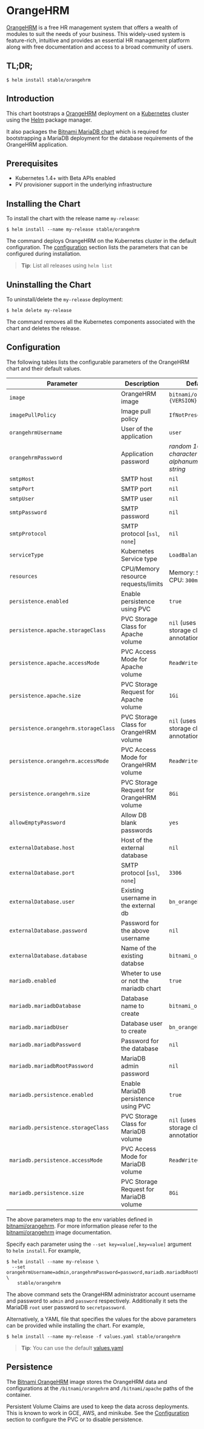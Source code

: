 # OrangeHRM

[OrangeHRM](https://www.orangehrm.com) is a free HR management system that offers a wealth of modules to suit the needs of your business. This widely-used system is feature-rich, intuitive and provides an essential HR management platform along with free documentation and access to a broad community of users.

## TL;DR;

```console
$ helm install stable/orangehrm
```

## Introduction

This chart bootstraps a [OrangeHRM](https://github.com/bitnami/bitnami-docker-orangehrm) deployment on a [Kubernetes](http://kubernetes.io) cluster using the [Helm](https://helm.sh) package manager.

It also packages the [Bitnami MariaDB chart](https://github.com/kubernetes/charts/tree/master/stable/mariadb) which is required for bootstrapping a MariaDB deployment for the database requirements of the OrangeHRM application.

## Prerequisites

- Kubernetes 1.4+ with Beta APIs enabled
- PV provisioner support in the underlying infrastructure

## Installing the Chart

To install the chart with the release name `my-release`:

```console
$ helm install --name my-release stable/orangehrm
```

The command deploys OrangeHRM on the Kubernetes cluster in the default configuration. The [configuration](#configuration) section lists the parameters that can be configured during installation.

> **Tip**: List all releases using `helm list`

## Uninstalling the Chart

To uninstall/delete the `my-release` deployment:

```console
$ helm delete my-release
```

The command removes all the Kubernetes components associated with the chart and deletes the release.

## Configuration

The following tables lists the configurable parameters of the OrangeHRM chart and their default values.

|              Parameter               |               Description                |                    Default                     |
|--------------------------------------|------------------------------------------|------------------------------------------------|
| `image`                              | OrangeHRM image                          | `bitnami/orangehrm:{VERSION}`                  |
| `imagePullPolicy`                    | Image pull policy                        | `IfNotPresent`                                 |
| `orangehrmUsername`                  | User of the application                  | `user`                                         |
| `orangehrmPassword`                  | Application password                     | _random 10 character long alphanumeric string_ |
| `smtpHost`                           | SMTP host                                | `nil`                                          |
| `smtpPort`                           | SMTP port                                | `nil`                                          |
| `smtpUser`                           | SMTP user                                | `nil`                                          |
| `smtpPassword`                       | SMTP password                            | `nil`                                          |
| `smtpProtocol`                       | SMTP protocol [`ssl`, `none`]            | `nil`                                          |
| `serviceType`                        | Kubernetes Service type                  | `LoadBalancer`                                 |
| `resources`                          | CPU/Memory resource requests/limits      | Memory: `512Mi`, CPU: `300m`                   |
| `persistence.enabled`                | Enable persistence using PVC             | `true`                                         |
| `persistence.apache.storageClass`    | PVC Storage Class for Apache volume      | `nil` (uses alpha storage class annotation)    |
| `persistence.apache.accessMode`      | PVC Access Mode for Apache volume        | `ReadWriteOnce`                                |
| `persistence.apache.size`            | PVC Storage Request for Apache volume    | `1Gi`                                          |
| `persistence.orangehrm.storageClass` | PVC Storage Class for OrangeHRM volume   | `nil` (uses alpha storage class annotation)    |
| `persistence.orangehrm.accessMode`   | PVC Access Mode for OrangeHRM volume     | `ReadWriteOnce`                                |
| `persistence.orangehrm.size`         | PVC Storage Request for OrangeHRM volume | `8Gi`                                          |
| `allowEmptyPassword`                 | Allow DB blank passwords                 | `yes`                                          |
| `externalDatabase.host`              | Host of the external database            | `nil`                                          |
| `externalDatabase.port`              | SMTP protocol [`ssl`, `none`]            | `3306`                                         |
| `externalDatabase.user`              | Existing username in the external db     | `bn_orangehrm`                                 |
| `externalDatabase.password`          | Password for the above username          | `nil`                                          |
| `externalDatabase.database`          | Name of the existing databse             | `bitnami_orangehrm`                            |
| `mariadb.enabled`                    | Wheter to use or not the mariadb chart   | `true`                                         |
| `mariadb.mariadbDatabase`            | Database name to create                  | `bitnami_orangehrm`                            |
| `mariadb.mariadbUser`                | Database user to create                  | `bn_orangehrm`                                 |
| `mariadb.mariadbPassword`            | Password for the database                | `nil`                                          |
| `mariadb.mariadbRootPassword`        | MariaDB admin password                   | `nil`                                          |
| `mariadb.persistence.enabled`        | Enable MariaDB persistence using PVC     | `true`                                         |
| `mariadb.persistence.storageClass`   | PVC Storage Class for MariaDB volume     | `nil` (uses alpha storage class annotation)    |
| `mariadb.persistence.accessMode`     | PVC Access Mode for MariaDB volume       | `ReadWriteOnce`                                |
| `mariadb.persistence.size`           | PVC Storage Request for MariaDB volume   | `8Gi`                                          |

The above parameters map to the env variables defined in [bitnami/orangehrm](http://github.com/bitnami/bitnami-docker-orangehrm). For more information please refer to the [bitnami/orangehrm](http://github.com/bitnami/bitnami-docker-orangehrm) image documentation.

Specify each parameter using the `--set key=value[,key=value]` argument to `helm install`. For example,

```console
$ helm install --name my-release \
  --set orangehrmUsername=admin,orangehrmPassword=password,mariadb.mariadbRootPassword=secretpassword \
    stable/orangehrm
```

The above command sets the OrangeHRM administrator account username and password to `admin` and `password` respectively. Additionally it sets the MariaDB `root` user password to `secretpassword`.

Alternatively, a YAML file that specifies the values for the above parameters can be provided while installing the chart. For example,

```console
$ helm install --name my-release -f values.yaml stable/orangehrm
```

> **Tip**: You can use the default [values.yaml](values.yaml)

## Persistence

The [Bitnami OrangeHRM](https://github.com/bitnami/bitnami-docker-orangehrm) image stores the OrangeHRM data and configurations at the `/bitnami/orangehrm` and `/bitnami/apache` paths of the container.

Persistent Volume Claims are used to keep the data across deployments. This is known to work in GCE, AWS, and minikube.
See the [Configuration](#configuration) section to configure the PVC or to disable persistence.

